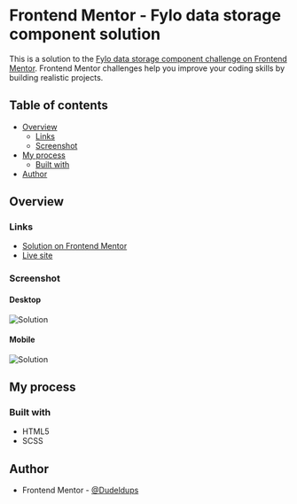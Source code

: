 # Frontend Mentor - Fylo data storage component solution

This is a solution to the [Fylo data storage component challenge on Frontend Mentor](https://www.frontendmentor.io/challenges/fylo-data-storage-component-1dZPRbV5n). Frontend Mentor challenges help you improve your coding skills by building realistic projects.

## Table of contents

- [Overview](#overview)
  - [Links](#links)
  - [Screenshot](#screenshot)
- [My process](#my-process)
  - [Built with](#built-with)
- [Author](#author)

## Overview

### Links

- [Solution on Frontend Mentor]()
- [Live site]()

### Screenshot

#### Desktop

![Solution]()

#### Mobile

![Solution]()

## My process

### Built with

- HTML5
- SCSS

## Author

- Frontend Mentor - [@Dudeldups](https://www.frontendmentor.io/profile/Dudeldups)
